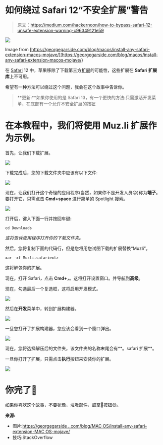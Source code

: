 # 如何绕过 Safari 12“不安全扩展”警告

> 原文：<https://medium.com/hackernoon/how-to-bypass-safari-12-unsafe-extension-warning-c96349121e59>

![](img/7cd0121c277b876a3dde6ffed30e7b01.png)

Image from [https://georgegarside.com/blog/macos/install-any-safari-extension-macos-mojave/](https://georgegarside.com/blog/macos/install-any-safari-extension-macos-mojave/)

在 [Safari](https://hackernoon.com/tagged/safari) 12 中，苹果移除了下载第三方[扩展](https://hackernoon.com/tagged/extensions)的可能性，这些扩展在 **Safari 扩展库**上不可用。

希望有一种方法可以绕过这个问题，我会在这个故事中告诉你。

> **更新:**如果你使用的是 Safari 13，有一个更快的方法:只需激活开发菜单，在底部有一个允许不安全扩展的按钮

# 在本教程中，我们将使用 **Muz.li** 扩展作为示例。

首先，让我们下载扩展。

![](img/fdfb7af19000ddcf92eec8e6a7baafe0.png)

下载完成后，您的下载文件夹中应该有以下文件:

![](img/61e0026e2a65312839aef474c1925ef8.png)

现在，让我们打开这个奇怪的应用程序(当然，如果你不是开发人员😊)称为**端子**。要打开它，只需点击 **Cmd+space** 进行简单的 Spotlight 搜索。

![](img/442006378186ee9ddca7c90a005a5d78.png)

打开后，键入下面一行并按回车键:

```
cd Downloads
```

*这将告诉应用程序打开你的下载文件夹。*

然后，您将复制下面的代码行，但是您将用您试图下载的扩展替换“Muzli”。

```
xar -xf Muzli.safariextz
```

这将解包你的扩展。

现在，打开 Safari，点击 **Cmd+，**。这将打开设置窗口。并导航到**高级**。

现在，勾选最后一个复选框，这将启用开发模式。

![](img/73414fc1f0babf3719c59d8eeef59cd2.png)

然后在**开发**菜单中，转到扩展构建器。

![](img/bd1c4909dff5b13ba9a675edabeb567c.png)

一旦您打开了扩展构建器，您应该会看到一个窗口弹出。

![](img/7d2db67b06954dbabc440d4a044dd1fe.png)

现在，您将选择解压后的文件夹，该文件夹的名称末尾会有**。safari 扩展**。

一旦你打开了扩展，只需点击**执行**按钮来安装你的扩展。

![](img/14df75dad6e6946e87e51f91d895db83.png)

# 你完了🎉

如果你喜欢这个故事，不要犹豫，垃圾邮件，鼓掌👏按钮😊。

**来源:**

*   图片:[https://georgegarside . com/blog/MAC OS/install-any-safari-extension-MAC OS-mojave/](https://georgegarside.com/blog/macos/install-any-safari-extension-macos-mojave/)
*   技巧:StackOverflow